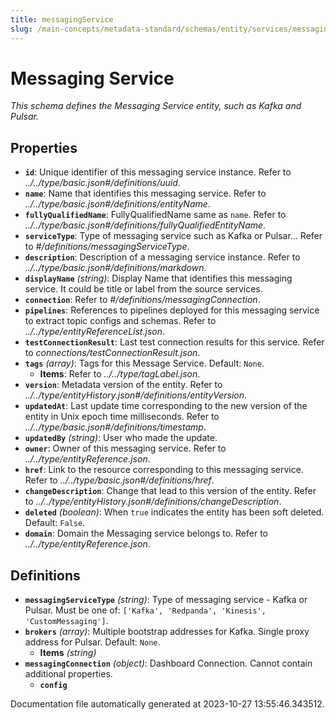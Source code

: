 ```yaml
---
title: messagingService
slug: /main-concepts/metadata-standard/schemas/entity/services/messagingservice
---
```


# Messaging Service

*This schema defines the Messaging Service entity, such as Kafka and Pulsar.*

## Properties

- **`id`**: Unique identifier of this messaging service instance. Refer to *../../type/basic.json#/definitions/uuid*.
- **`name`**: Name that identifies this messaging service. Refer to *../../type/basic.json#/definitions/entityName*.
- **`fullyQualifiedName`**: FullyQualifiedName same as `name`. Refer to *../../type/basic.json#/definitions/fullyQualifiedEntityName*.
- **`serviceType`**: Type of messaging service such as Kafka or Pulsar... Refer to *#/definitions/messagingServiceType*.
- **`description`**: Description of a messaging service instance. Refer to *../../type/basic.json#/definitions/markdown*.
- **`displayName`** *(string)*: Display Name that identifies this messaging service. It could be title or label from the source services.
- **`connection`**: Refer to *#/definitions/messagingConnection*.
- **`pipelines`**: References to pipelines deployed for this messaging service to extract topic configs and schemas. Refer to *../../type/entityReferenceList.json*.
- **`testConnectionResult`**: Last test connection results for this service. Refer to *connections/testConnectionResult.json*.
- **`tags`** *(array)*: Tags for this Message Service. Default: `None`.
  - **Items**: Refer to *../../type/tagLabel.json*.
- **`version`**: Metadata version of the entity. Refer to *../../type/entityHistory.json#/definitions/entityVersion*.
- **`updatedAt`**: Last update time corresponding to the new version of the entity in Unix epoch time milliseconds. Refer to *../../type/basic.json#/definitions/timestamp*.
- **`updatedBy`** *(string)*: User who made the update.
- **`owner`**: Owner of this messaging service. Refer to *../../type/entityReference.json*.
- **`href`**: Link to the resource corresponding to this messaging service. Refer to *../../type/basic.json#/definitions/href*.
- **`changeDescription`**: Change that lead to this version of the entity. Refer to *../../type/entityHistory.json#/definitions/changeDescription*.
- **`deleted`** *(boolean)*: When `true` indicates the entity has been soft deleted. Default: `False`.
- **`domain`**: Domain the Messaging service belongs to. Refer to *../../type/entityReference.json*.
## Definitions

- **`messagingServiceType`** *(string)*: Type of messaging service - Kafka or Pulsar. Must be one of: `['Kafka', 'Redpanda', 'Kinesis', 'CustomMessaging']`.
- **`brokers`** *(array)*: Multiple bootstrap addresses for Kafka. Single proxy address for Pulsar. Default: `None`.
  - **Items** *(string)*
- **`messagingConnection`** *(object)*: Dashboard Connection. Cannot contain additional properties.
  - **`config`**


Documentation file automatically generated at 2023-10-27 13:55:46.343512.
